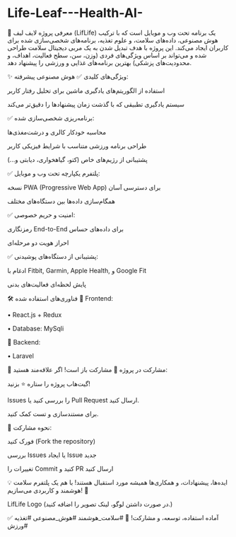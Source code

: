 # Life-Leaf---Health-AI-

📌 معرفی پروژه
لایف لیف (LifLife) یک برنامه تحت وب و موبایل است که با ترکیب هوش مصنوعی، داده‌های سلامت، و علوم تغذیه، برنامه‌های شخصی‌سازی شده برای کاربران ایجاد می‌کند. این پروژه با هدف تبدیل شدن به یک مربی دیجیتال سلامت طراحی شده و می‌تواند بر اساس ویژگی‌های فردی (وزن، سن، سطح فعالیت، اهداف، و محدودیت‌های پزشکی) بهترین برنامه‌های غذایی و ورزشی را پیشنهاد دهد.

✨ ویژگی‌های کلیدی
✅ هوش مصنوعی پیشرفته:

استفاده از الگوریتم‌های یادگیری ماشین برای تحلیل رفتار کاربر

سیستم یادگیری تطبیقی که با گذشت زمان پیشنهادها را دقیق‌تر می‌کند

✅ برنامه‌ریزی شخصی‌سازی شده:

محاسبه خودکار کالری و درشت‌مغذی‌ها

طراحی برنامه ورزشی متناسب با شرایط فیزیکی کاربر

پشتیبانی از رژیم‌های خاص (کتو، گیاهخواری، دیابتی و...)

✅ پلتفرم یکپارچه تحت وب و موبایل:

نسخه PWA (Progressive Web App) برای دسترسی آسان

همگام‌سازی داده‌ها بین دستگاه‌های مختلف

✅ امنیت و حریم خصوصی:

رمزنگاری End-to-End برای داده‌های حساس

احراز هویت دو مرحله‌ای

✅ پشتیبانی از دستگاه‌های پوشیدنی:

ادغام با Fitbit, Garmin, Apple Health, و Google Fit

پایش لحظه‌ای فعالیت‌های بدنی

🛠 فناوری‌های استفاده شده
🔹 Frontend:

•	 React.js + Redux

•	Database: MySqli

🔹 Backend:

•	 Laravel

🤝 مشارکت در پروژه
🔹 مشارکت باز است! اگر علاقه‌مند هستید:

گیت‌هاب پروژه را ستاره ⭐ بزنید!

Issues را بررسی کنید یا Pull Request ارسال کنید.

برای مستندسازی و تست کمک کنید.

🔹 نحوه مشارکت:

فورک کنید (Fork the repository)

بررسی Issues یا ایجاد Issue جدید

تغییرات را Commit کنید و PR ارسال کنید


💡 ایده‌ها، پیشنهادات، و همکاری‌ها همیشه مورد استقبال هستند!
با هم یک پلتفرم سلامت هوشمند و کاربردی می‌سازیم! 🚀

LifLife Logo (در صورت داشتن لوگو، لینک تصویر را اضافه کنید.)

✅ آماده استفاده، توسعه، و مشارکت! 🎉
#سلامت_هوشمند #هوش_مصنوعی #تغذیه #ورزش
